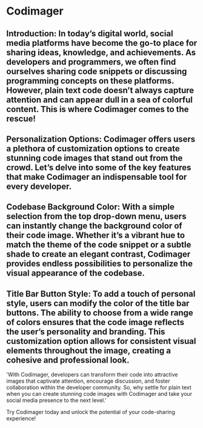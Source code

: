 # Codimager
## Introduction: In today’s digital world, social media platforms have become the go-to place for sharing ideas, knowledge, and achievements. As developers and programmers, we often find ourselves sharing code snippets or discussing programming concepts on these platforms. However, plain text code doesn’t always capture attention and can appear dull in a sea of colorful content. This is where Codimager comes to the rescue!

## Personalization Options: Codimager offers users a plethora of customization options to create stunning code images that stand out from the crowd. Let’s delve into some of the key features that make Codimager an indispensable tool for every developer.

## Codebase Background Color: With a simple selection from the top drop-down menu, users can instantly change the background color of their code image. Whether it’s a vibrant hue to match the theme of the code snippet or a subtle shade to create an elegant contrast, Codimager provides endless possibilities to personalize the visual appearance of the codebase.

## Title Bar Button Style: To add a touch of personal style, users can modify the color of the title bar buttons. The ability to choose from a wide range of colors ensures that the code image reflects the user’s personality and branding. This customization option allows for consistent visual elements throughout the image, creating a cohesive and professional look.

'With Codimager, developers can transform their code into attractive images that captivate attention, encourage discussion, and foster collaboration within the developer community. So, why settle for plain text when you can create stunning code images with Codimager and take your social media presence to the next level.'

Try Codimager today and unlock the potential of your code-sharing experience!


